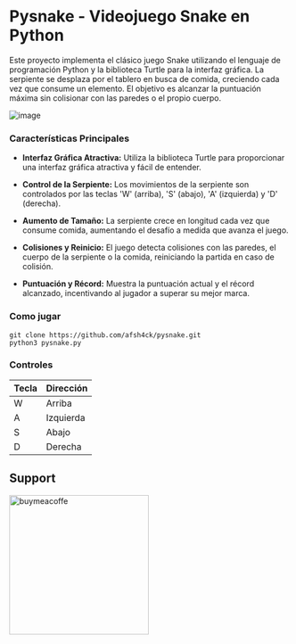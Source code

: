 # Pysnake - Videojuego Snake en Python

Este proyecto implementa el clásico juego Snake utilizando el lenguaje de programación Python y la biblioteca Turtle para la interfaz gráfica. La serpiente se desplaza por el tablero en busca de comida, creciendo cada vez que consume un elemento. El objetivo es alcanzar la puntuación máxima sin colisionar con las paredes o el propio cuerpo.

![image](https://github.com/afsh4ck/pysnake/assets/132138425/1b1a791d-7f20-4d0e-b2cf-a0e06656ae80)

### Características Principales

- **Interfaz Gráfica Atractiva:** Utiliza la biblioteca Turtle para proporcionar una interfaz gráfica atractiva y fácil de entender.

- **Control de la Serpiente:** Los movimientos de la serpiente son controlados por las teclas 'W' (arriba), 'S' (abajo), 'A' (izquierda) y 'D' (derecha).

- **Aumento de Tamaño:** La serpiente crece en longitud cada vez que consume comida, aumentando el desafío a medida que avanza el juego.

- **Colisiones y Reinicio:** El juego detecta colisiones con las paredes, el cuerpo de la serpiente o la comida, reiniciando la partida en caso de colisión.

- **Puntuación y Récord:** Muestra la puntuación actual y el récord alcanzado, incentivando al jugador a superar su mejor marca.

### Como jugar
```
git clone https://github.com/afsh4ck/pysnake.git
python3 pysnake.py
```

### Controles

| Tecla | Dirección   |
|-------|-------------|
| W     | Arriba      |
| A     | Izquierda   |
| S     | Abajo       |
| D     | Derecha     |

## Support

<a href="https://www.buymeacoffee.com/afsh4ck" rel="nofollow"><img width="250" alt="buymeacoffe" src="https://camo.githubusercontent.com/cd9a722712fec4278ef95ff114b458897a37a52ef8129b6c833efcf8c66e2211/68747470733a2f2f63646e2e6275796d6561636f666665652e636f6d2f627574746f6e732f76322f64656661756c742d6f72616e67652e706e67" data-canonical-src="https://cdn.buymeacoffee.com/buttons/v2/default-orange.png" style="max-width: 100%;"></a></p>
